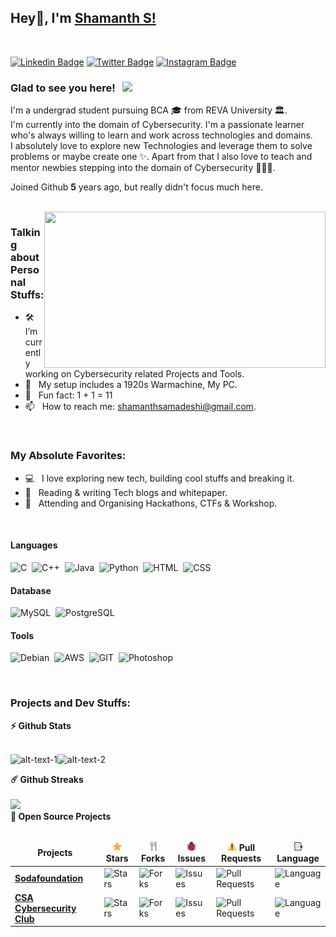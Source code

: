 ## Hey👋, I'm [Shamanth S!](https://github.com/shamanthss/)
<br>

[![Linkedin Badge](https://img.shields.io/badge/-LinkedIn-0e76a8?style=flat-square&logo=Linkedin&logoColor=white)](https://linkedin.com/in/shamanthss)
[![Twitter Badge](https://img.shields.io/badge/-Twitter-00acee?style=flat-square&logo=Twitter&logoColor=white)](https://twitter.com/shamanthss)
[![Instagram Badge](https://img.shields.io/badge/-Instagram-e4405f?style=flat-square&logo=Instagram&logoColor=white)](https://instagram.com/shamanthss/)

### Glad to see you here! &nbsp; ![](https://visitor-badge.glitch.me/badge?page_id=shamanthss.shamanthss&style=flat-square&color=0088cc)

I'm a undergrad student pursuing BCA 🎓 from REVA University 🏛.<br>
I'm currently into the domain of Cybersecurity. I'm a passionate learner who's always willing to learn and work across technologies and domains.<br>I absolutely love to explore new Technologies and leverage them to solve problems or maybe create one ✨. Apart from that I also love to teach and mentor newbies stepping into the domain of Cybersecurity 👨🏻‍💻.

Joined Github **5** years ago, but really didn't focus much here.

<br>

<img align="right" height="250" width="450" alt="" src="https://github.com/shamanthss/shamanthss/blob/main/img/hackur.gif"/>

### Talking about Personal Stuffs:

- 🛠 &nbsp; I’m currently working on Cybersecurity related Projects and Tools.
- 🚀 &nbsp; My setup includes a 1920s Warmachine, My PC.
- 👾 &nbsp; Fun fact: 1 + 1 = 11
- 📫 &nbsp; How to reach me: shamanthsamadeshi@gmail.com.
<!--- 📝 &nbsp; Checkout my [Resume](https://github.com/shamanthss/shamanthss/blob/master/resume.pdf) #add resume later-->
<br>

### My Absolute Favorites:

- 💻 &nbsp; I love exploring new tech, building cool stuffs and breaking it.
- 📰 &nbsp; Reading & writing Tech blogs and whitepaper.
- 🍕 &nbsp; Attending and Organising Hackathons, CTFs & Workshop.

<br>

#### Languages

![C](https://img.shields.io/badge/C-00000F?style=for-the-badge&logo=c&logoColor=white)&nbsp;
![C++](https://img.shields.io/badge/C++-00599C?style=for-the-badge&logo=C%2B%2B&logoColor=white)&nbsp;
![Java](https://img.shields.io/badge/Java-ED8B00?style=for-the-badge&logo=java&logoColor=white)&nbsp;
![Python](https://img.shields.io/badge/Python-3776AB?style=for-the-badge&logo=python&logoColor=white)&nbsp;
![HTML](https://img.shields.io/badge/HTML-239120?style=for-the-badge&logo=html5&logoColor=white)&nbsp;
![CSS](https://img.shields.io/badge/CSS-239120?&style=for-the-badge&logo=css3&logoColor=white)&nbsp;

#### Database

![MySQL](https://img.shields.io/badge/MySQL-00000F?style=for-the-badge&logo=mysql&logoColor=white)&nbsp;
![PostgreSQL](https://img.shields.io/badge/PostgreSQL-316192?style=for-the-badge&logo=postgresql&logoColor=white)&nbsp;

#### Tools

![Debian](https://img.shields.io/badge/Debian-A81D33?style=for-the-badge&logo=debian&logoColor=white)&nbsp;
![AWS](https://img.shields.io/badge/Amazon_AWS-FF9900?style=for-the-badge&logo=amazonaws&logoColor=white)&nbsp;
![GIT](https://img.shields.io/badge/GitHub-100000?style=for-the-badge&logo=github&logoColor=white)&nbsp;
![Photoshop](https://img.shields.io/badge/Photoshop-31A8FF?style=for-the-badge&logo=Adobe%20Photoshop&logoColor=white)&nbsp;

<br>

### Projects and Dev Stuffs:

  <summary><b>⚡ Github Stats</b></summary>

  <br />
  
![alt-text-1](https://github-readme-stats.vercel.app/api?username=shamanthss&show_icons=true&hide_border=true&&count_private=true&include_all_commits=true "title-1")![alt-text-2](https://github-readme-stats.vercel.app/api/top-langs/?username=shamanthss&exclude_repo=KNN-Image-Classification&show_icons=true&hide_border=true&layout=compact&langs_count=8 "title-2")
  
  <summary><b>☄️ Github Streaks</b></summary>

  <br />
  <img height="180em" src="https://github-readme-streak-stats.herokuapp.com/?user=shamanthss&hide_border=true" />
  
  <br>

  <summary><b>🚀 Open Source Projects</b></summary>

  <br />
  <table>
    <thead align="center">
      <tr border: none;>
        <td><b> Projects</b></td>
        <td><b><img height="15px" width="15px" src="https://github.com/shamanthss/shamanthss/blob/main/img/star.png">  Stars</b></td>
        <td><b><img height="15px" width="15px" src="https://github.com/shamanthss/shamanthss/blob/main/img/fork.png">  Forks</b></td>
        <td><b><img height="15px" width="15px" src="https://github.com/shamanthss/shamanthss/blob/main/img/bug.png">  Issues</b></td>
        <td><b><img height="15px" width="15px" src="https://github.com/shamanthss/shamanthss/blob/main/img/pull.png">  Pull Requests</b></td>
        <td><b><img height="15px" width="15px" src="https://github.com/shamanthss/shamanthss/blob/main/img/lang.png">  Language</b></td>
      </tr>
    </thead>
    <tbody>
      <tr>
	<td><a href="https://github.com/sodafoundation/delfin"><b>Sodafoundation</b></a></td>
        <td><img alt="Stars" src="https://img.shields.io/github/stars/sodafoundation/delfin?style=flat-square&labelColor=343b41"/></td>
        <td><img alt="Forks" src="https://img.shields.io/github/forks/sodafoundation/delfin?style=flat-square&labelColor=343b41"/></td>
        <td><img alt="Issues" src="https://img.shields.io/github/issues/sodafoundation/delfin?style=flat-square"/></td>
        <td><img alt="Pull Requests" src="https://img.shields.io/github/issues-pr/sodafoundation/delfin?style=flat-square"/></td>
        <td><img alt="Language" src="https://img.shields.io/github/languages/top/sodafoundation/delfin?style=flat-square"/></td> 
      </tr>
      <tr>
	<td><a href="https://github.com/reva-csa-cybersecclub/reva-csa-cybersecclub.github.io"><b>CSA Cybersecurity Club</b></a></td>
        <td><img alt="Stars" src="https://img.shields.io/github/stars/reva-csa-cybersecclub/reva-csa-cybersecclub.github.io?style=flat-square&labelColor=343b41"/></td>
        <td><img alt="Forks" src="https://img.shields.io/github/forks/reva-csa-cybersecclub/reva-csa-cybersecclub.github.io?style=flat-square&labelColor=343b41"/></td>
        <td><img alt="Issues" src="https://img.shields.io/github/issues/reva-csa-cybersecclub/reva-csa-cybersecclub.github.io?style=flat-square"/></td>
        <td><img alt="Pull Requests" src="https://img.shields.io/github/issues-pr/reva-csa-cybersecclub/reva-csa-cybersecclub.github.io?style=flat-square"/></td>
        <td><img alt="Language" src="https://img.shields.io/github/languages/top/reva-csa-cybersecclub/reva-csa-cybersecclub.github.io?style=flat-square"/></td> 
      </tr>
    </tbody>
  </table>
  <br />
</details>
